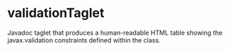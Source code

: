 # validationTaglet
Javadoc taglet that produces a human-readable HTML table showing the javax.validation constraints defined within the class.
